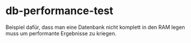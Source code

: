 # db-performance-test
Beispiel dafür, dass man eine Datenbank nicht komplett in den RAM legen muss um performante Ergebnisse zu kriegen.
